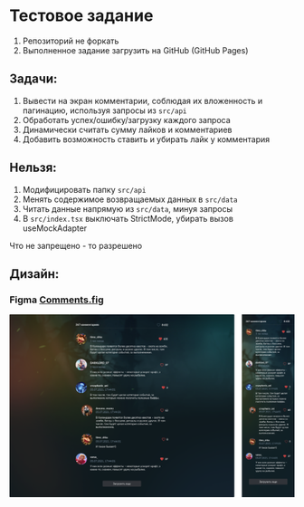 

# Тестовое задание

1. Репозиторий не форкать
2. Выполненное задание загрузить на GitHub (GitHub Pages)

## Задачи:

1. Вывести на экран комментарии, соблюдая их вложенность и пагинацию, используя запросы из `src/api`
2. Обработать успех/ошибку/загрузку каждого запроса
3. Динамически считать сумму лайков и комментариев
4. Добавить возможность ставить и убирать лайк у комментария

## Нельзя:

1. Модифицировать папку `src/api`
2. Менять содержимое возвращаемых данных в `src/data`
3. Читать данные напрямую из `src/data`, минуя запросы
4. В `src/index.tsx` выключать StrictMode, убирать вызов useMockAdapter

Что не запрещено - то разрешено

## Дизайн:

### Figma [Comments.fig](Comments.fig)

![preview.png](preview.png)

